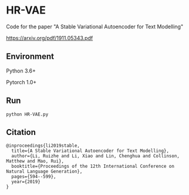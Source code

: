 # HR-VAE
Code for the paper "A Stable Variational Autoencoder for Text Modelling"

https://arxiv.org/pdf/1911.05343.pdf

## Environment
Python 3.6+

Pytorch 1.0+

## Run
    python HR-VAE.py

## Citation
```
@inproceedings{li2019stable,
  title={A Stable Variational Autoencoder for Text Modelling},
  author={Li, Ruizhe and Li, Xiao and Lin, Chenghua and Collinson, Matthew and Mao, Rui},
  booktitle={Proceedings of the 12th International Conference on Natural Language Generation},
  pages={594--599},
  year={2019}
}
```
